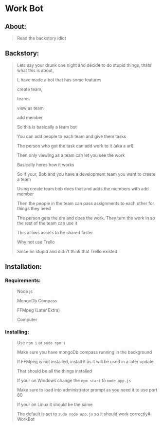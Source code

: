 # Work Bot

## About:

> Read the backstory idiot

## Backstory:
> Lets say your drunk one night and decide to do stupid things, thats what this is about,
>
> I, have made a bot that has some features
>
> create team,
> 
> teams
>
> view as team
>
> add member
>
> So this is basically a team bot
>
> You can add people to each team and give them tasks
>
> The person who got the task can add work to it (aka a url)
>
> Then only viewing as a team can let you see the work
>
> Basically heres how it works
>
> So if your, Bob and you have a development team you want to create a team
>
> Using create team bob does that and adds the members with add member
>
> Then the people in the team can pass assignments to each other for things they need
>
> The person gets the dm and does the work. They turn the work in so the rest of the team can use it
>
> This allows assets to be shared faster
>
> Why not use Trello
>
> Since Im stupid and didn't think that Trello existed

## Installation:

### Requirements:
> Node js
>
> MongoDb Compass
>
> FFMpeg (Later Extra)
>
> Computer
### Installing:
> Use `npm i` or `sudo npm i`
>
> Make sure you have mongoDb compass running in the background
>
> If FFMpeg is not installed, install it as it will be used in a later update
>
> That should be all the things installed
>
> If your on Windows change the `npm start` to `node app.js`
>
> Make sure to load into administrator prompt as you need it to use port 80
>
> If your on Linux it should be the same
> 
> The default is set to `sudo node app.js` so it should work correctly# WorkBot

